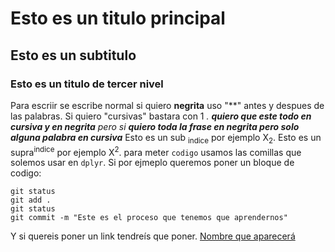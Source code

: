 # Esto es un titulo principal 
## Esto es un subtitulo
### Esto es un titulo de tercer nivel

Para escriir se escribe normal si quiero **negrita** uso "**" antes y despues de las palabras. Si quiero "cursivas" bastara con 1 *.
***quiero que este todo en cursiva y en negrita*** pero si **quiero toda la frase en negrita pero solo _alguna palabra_ en cursiva***
Esto es un sub <sub>indice</sub> por ejemplo X<sub>2</sub>.
Esto es un supra<sup>indice</sup> por ejemplo X<sup>2</sup>.
para meter `codigo` usamos las comillas que solemos usar en `dplyr`. Si por ejmeplo queremos poner un bloque de codigo:
```
git status
git add .
git status
git commit -m "Este es el proceso que tenemos que aprendernos"
```

Y si quereis poner un link tendreís que poner. [Nombre que aparecerá](https:://leonardo.ai/faq/)
